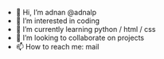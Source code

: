 - 👋 Hi, I’m adnan @adnalp
- 👀 I’m interested in coding
- 🌱 I’m currently learning python / html / css
- 💞️ I’m looking to collaborate on projects
- 📫 How to reach me: mail

<!---
adnalp/adnalp is a ✨ special ✨ repository because its `README.md` (this file) appears on your GitHub profile.
You can click the Preview link to take a look at your changes.
--->
